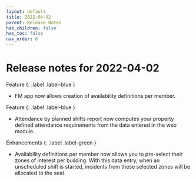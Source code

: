 ```yaml
---
layout: default
title: 2022-04-02
parent: Release Notes
has_children: false
has_toc: false
nav_order: 6
---
```


# Release notes for 2022-04-02

Feature
{: .label .label-blue }
- FM app now allows creation of availability definitions per member. 

Feature
{: .label .label-blue }
- Attendance by planned shifts report now computes your property defined attendance requirements from the data entered in the web module.

Enhancements
{: .label .label-green }
- Availability definitions per member now allows you to pre-select their zones of interest per building. With this data entry, when an unscheduled shift is started, incidents from these selected zones will be allocated to the seat.
